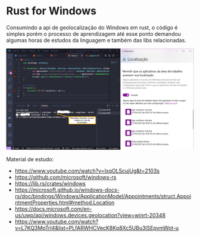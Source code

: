 # Rust for Windows

Consumindo a api de geolocalização do Windows em rust, o código é simples porém o processo de aprendizagem até esse ponto demandou algumas horas de estudos da linguagem e também das libs relacionadas.

![plot](./image/Saida_rust_for_windows_location.png)

Material de estudo:
- https://www.youtube.com/watch?v=IxqOLScujUg&t=2103s
- https://github.com/microsoft/windows-rs
- https://lib.rs/crates/windows
- https://microsoft.github.io/windows-docs-rs/doc/bindings/Windows/ApplicationModel/Appointments/struct.AppointmentProperties.html#method.Location
- https://docs.microsoft.com/en-us/uwp/api/windows.devices.geolocation?view=winrt-20348
- https://www.youtube.com/watch?v=L7KQ3MpTrI4&list=PLfARWHCVecK8Kp8Xc5UBu3lSEpvmWot-u

